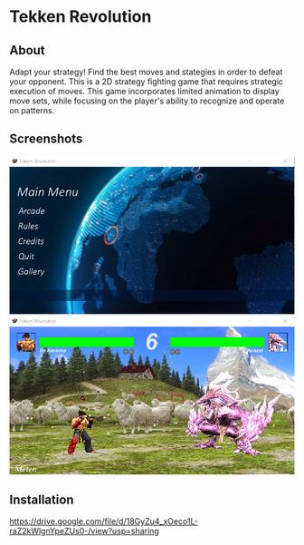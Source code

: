 # **Tekken Revolution**

## About
Adapt your strategy! Find the best moves and stategies in order to defeat your opponent. 
This is a 2D strategy fighting game that requires strategic execution of moves. 
This game incorporates limited animation to display move sets, while focusing on the player's ability to recognize and operate on patterns.

## Screenshots
![](img/Main%20Menu.png)
![](img/Hidden%20Stage.png)

## Installation 
https://drive.google.com/file/d/18GyZu4_xOeco1L-raZ2kWlgnYpeZUs0-/view?usp=sharing



